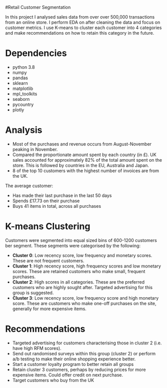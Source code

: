 #Retail Customer Segmentation

In this project I analysed sales data from over over 500,000 transactions from an online store. I perform EDA on after cleaning the data and focus on customer metrics. I use K-means to cluster each customer into 4 categories and make recommendations on how to retain this category in the future.

# Dependencies

* python 3.8
* numpy
* pandas
* sklearn
* matplotlib
* mpl_toolkits
* seaborn
* pycountry
* plotly

# Analysis

* Most of the purchases and revenue occurs from August-November peaking in November.
* Compared the proportionate amount spent by each country (in £). UK sales accounted for approximately 82% of the total amount spent on the store. This is followed by countries in the EU, Australia and Japan.
* 8 of the top 10 customers with the highest number of invoices are from the UK. 

The average customer:
  * Has made their last purchase in the last 50 days
  * Spends £17.73 on their purchase
  * Buys 41 items in total, across all purchases

# K-means Clustering

Customers were segmented into equal sized bins of 600-1200 customers ber segment. These segments were categorised by the following:

  * **Cluster 0**: Low recency score, low frequency and monetary scores. These are not frequent customers. 
  * **Cluster 1**: High recency score, high frequency scores and low monetary scores. These are retained customers who make small, frequent purchases. 
  * **Cluster 2**: High scores in all categories. These are the preferred customers who are highly sought after. Targeted advertising for this group is suggested.
  * **Cluster 3**: Low recency score, low frequency score and high monetary score. These are customers who make one-off purchases on the site, generally for more expensive items.

# Recommendations

* Targeted advertising for customers characterising those in cluster 2 (i.e. have high RFM scores). 
* Send out randomised surveys within this group (cluster 2) or perform a/b testing to make their online shopping experience better.
* Start a customer loyalty program to better retain all groups
* Retain cluster 3 customers, perhaps by reducing prices for more expensive items. Could offer credit on next purchase.
* Target customers who buy from the UK
